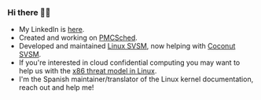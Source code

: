 ### Hi there 👋🐧

- My LinkedIn is [here](https://www.linkedin.com/in/carlos-bilbao-kernel/).
- Created and working on [PMCSched](https://github.com/jcsaezal/pmctrack/releases/tag/v3.0).
- Developed and maintained [Linux SVSM](https://github.com/AMDESE/linux-svsm), now helping with [Coconut SVSM](https://github.com/coconut-svsm/svsm).
- If you're interested in cloud confidential computing you may want to help us with the [x86 threat model in Linux](https://docs.kernel.org/security/snp-tdx-threat-model.html). 
- I'm the Spanish maintainer/translator of the Linux kernel documentation, reach out and help me!
